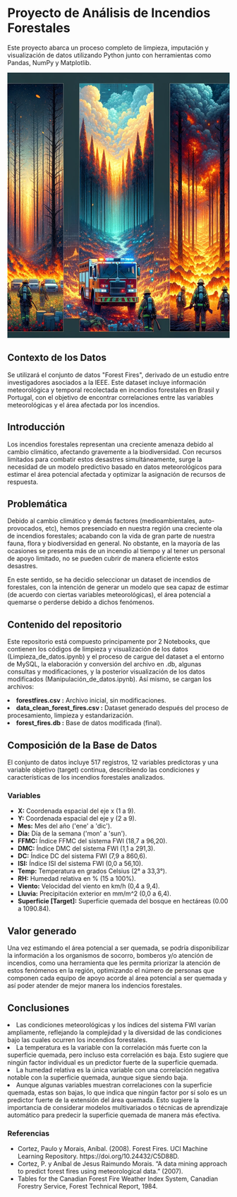 <html lang="es">
<body>
    <h1>Proyecto de Análisis de Incendios Forestales</h1>
    <p>Este proyecto abarca un proceso completo de limpieza, imputación y visualización de datos utilizando Python junto con herramientas como Pandas, NumPy y Matplotlib.</p>
        <div style="text-align: center;">
    <img src="foto.webp" alt="Incendio Forestal" width="800" height="600">
    </div>
    <h2>Contexto de los Datos</h2>
    <p>Se utilizará el conjunto de datos "Forest Fires", derivado de un estudio entre investigadores asociados a la IEEE. Este dataset incluye información meteorológica y temporal recolectada en incendios forestales en Brasil y Portugal, con el objetivo de encontrar correlaciones entre las variables meteorológicas y el área afectada por los incendios.</p>
    <h2>Introducción</h2>
    <p>Los incendios forestales representan una creciente amenaza debido al cambio climático, afectando gravemente a la biodiversidad. Con recursos limitados para combatir estos desastres simultáneamente, surge la necesidad de un modelo predictivo basado en datos meteorológicos para estimar el área potencial afectada y optimizar la asignación de recursos de respuesta.</p>
    <h2>Problemática</h2>
    <p>Debido al cambio climático y demás factores (medioambientales, auto-provocados, etc), hemos presenciado en nuestra región una creciente ola de incendios forestales; acabando con la vida de gran parte de nuestra fauna, flora y biodiversidad en general. No obstante, en la mayoría de las ocasiones se presenta más de un incendio al tiempo y al tener un personal de apoyo limitado, no se pueden cubrir de manera eficiente estos desastres.

En este sentido, se ha decidio seleccionar un dataset de incendios de forestales, con la intención de generar un modelo que sea capaz de estimar (de acuerdo con ciertas variables meteorológicas), el área potencial a quemarse o perderse debido a dichos fenómenos.</p>
    <h2>Contenido del repositorio</h2>
    <p> Este repositorio está compuesto principamente por 2 Notebooks, que contienen los códigos de limpieza y visualización de los datos (Limpieza_de_datos.ipynb) y el proceso de cargue del dataset a el entorno de MySQL, la elaboración y conversión del archivo en .db, algunas consultas y modificaciones, y la posterior visualización de los datos modificados (Manipulación_de_datos.ipynb).
    Así mismo, se cargan los archivos: 
        <li><strong>forestfires.csv :</strong> Archivo inicial, sin modificaciones.</li>
        <li><strong>data_clean_forest_fires.csv :</strong> Dataset generado después del proceso de procesamiento, limpieza y estandarización.</li>
        <li><strong>forest_fires.db :</strong> Base de datos modificada (final).</li></p>
    <h2>Composición de la Base de Datos</h2>
    <p>El conjunto de datos incluye 517 registros, 12 variables predictoras y una variable objetivo (target) continua, describiendo las condiciones y características de los incendios forestales analizados.</p>
    <h3>Variables</h3>
    <ul>
        <li><strong>X:</strong> Coordenada espacial del eje x (1 a 9).</li>
        <li><strong>Y:</strong> Coordenada espacial del eje y (2 a 9).</li>
        <li><strong>Mes:</strong> Mes del año ('ene' a 'dic').</li>
        <li><strong>Día:</strong> Día de la semana ('mon' a 'sun').</li>
        <li><strong>FFMC:</strong> Índice FFMC del sistema FWI (18,7 a 96,20).</li>
        <li><strong>DMC:</strong> Índice DMC del sistema FWI (1,1 a 291,3).</li>
        <li><strong>DC:</strong> Índice DC del sistema FWI (7,9 a 860,6).</li>
        <li><strong>ISI:</strong> Índice ISI del sistema FWI (0,0 a 56,10).</li>
        <li><strong>Temp:</strong> Temperatura en grados Celsius (2° a 33,3°).</li>
        <li><strong>RH:</strong> Humedad relativa en % (15 a 100%).</li>
        <li><strong>Viento:</strong> Velocidad del viento en km/h (0,4 a 9,4).</li>
        <li><strong>Lluvia:</strong> Precipitación exterior en mm/m^2 (0,0 a 6,4).</li>
        <li><strong>Superficie [Target]:</strong> Superficie quemada del bosque en hectáreas (0.00 a 1090.84).</li>
    </ul>
    <h2>Valor generado</h2>
    <p>Una vez estimando el área potencial a ser quemada, se podría disponibilizar la información a los organismos de socorro, bomberos y/o atención de incendios, como una herramienta que les permita priorizar la atención de estos fenómenos en la región, optimizando el número de personas que componen cada equipo de apoyo acorde al área potencial a ser quemada y así poder atender de mejor manera los indencios forestales.</p>
<h2>Conclusiones</h2>
<p> 
<li> Las condiciones meteorológicas y los índices del sistema FWI varían ampliamente, reflejando la complejidad y la diversidad de las condiciones bajo las cuales ocurren los incendios forestales.
<li> La temperatura es la variable con la correlación más fuerte con la superficie quemada, pero incluso esta correlación es baja. Esto sugiere que ningún factor individual es un predictor fuerte de la superficie quemada.
<li> La humedad relativa es la única variable con una correlación negativa notable con la superficie quemada, aunque sigue siendo baja.
<li> Aunque algunas variables muestran correlaciones con la superficie quemada, estas son bajas, lo que indica que ningún factor por sí solo es un predictor fuerte de la extensión del área quemada. Esto sugiere la importancia de considerar modelos multivariados o técnicas de aprendizaje automático para predecir la superficie quemada de manera más efectiva.</p>
   
<h3>Referencias</h3>
    <ul>
        <li>Cortez, Paulo y Morais, Aníbal. (2008). Forest Fires. UCI Machine Learning Repository. https://doi.org/10.24432/C5D88D.</li>
        <li>Cortez, P. y Aníbal de Jesus Raimundo Morais. “A data mining approach to predict forest fires using meteorological data.” (2007).</li>
        <li>Tables for the Canadian Forest Fire Weather Index System, Canadian Forestry Service, Forest Technical Report, 1984.</li>
    </ul>
</div>
</body>
</html>
